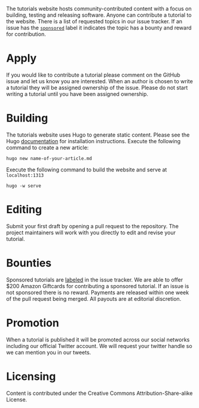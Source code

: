 The tutorials website hosts community-contributed content with a focus on building, testing and releasing software. Anyone can contribute a tutorial to the website. There is a list of requested topics in our issue tracker. If an issue has the [`sponsored`](https://github.com/drone/tutorials/issues?q=is%3Aissue+is%3Aopen+label%3Asponsored) label it indicates the topic has a bounty and reward for contribution. 

# Apply

If you would like to contribute a tutorial please comment on the GitHub issue and let us know you are interested. When an author is chosen to write a tutorial they will be assigned ownership of the issue. Please do not start writing a tutorial until you have been assigned ownership.

# Building

The tutorials website uses Hugo to generate static content. Please see the Hugo [documentation](https://gohugo.io/getting-started/installing/) for installation instructions. Execute the following command to create a new article:

```
hugo new name-of-your-article.md
```

Execute the following command to build the website and serve at `localhost:1313`

```
hugo -w serve
```

# Editing

Submit your first draft by opening a pull request to the repository. The project maintainers will work with you directly to edit and revise your tutorial.

# Bounties

Sponsored tutorials are [labeled](https://github.com/drone/tutorials/issues?q=is%3Aissue+is%3Aopen+label%3Asponsored) in the issue tracker. We are able to offer $200 Amazon Giftcards for contributing a sponsored tutorial. If an issue is not sponsored there is no reward. Payments are released within one week of the pull request being merged. All payouts are at editorial discretion.

# Promotion

When a tutorial is published it will be promoted across our social networks including our official Twitter account. We will request your twitter handle so we can mention you in our tweets.

# Licensing

Content is contributed under the Creative Commons Attribution-Share-alike License.
